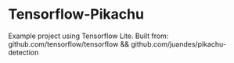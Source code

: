 # Tensorflow-Pikachu
Example project using Tensorflow Lite. Built from: github.com/tensorflow/tensorflow &amp;&amp; github.com/juandes/pikachu-detection
